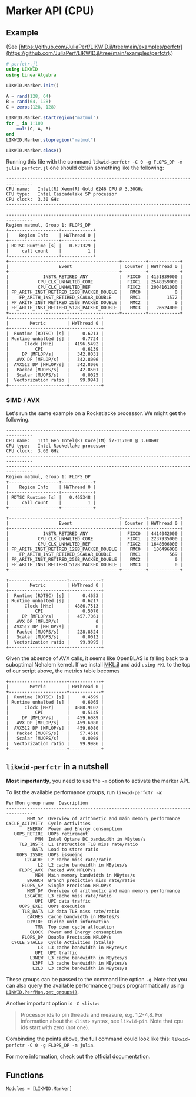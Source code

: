 # Marker API (CPU)

## Example

(See [https://github.com/JuliaPerf/LIKWID.jl/tree/main/examples/perfctr](https://github.com/JuliaPerf/LIKWID.jl/tree/main/examples/perfctr).)

```julia
# perfctr.jl
using LIKWID
using LinearAlgebra

LIKWID.Marker.init()

A = rand(128, 64)
B = rand(64, 128)
C = zeros(128, 128)

LIKWID.Marker.startregion("matmul")
for _ in 1:100
    mul!(C, A, B)
end
LIKWID.Marker.stopregion("matmul")

LIKWID.Marker.close()
```

Running this file with the command `likwid-perfctr -C 0 -g FLOPS_DP -m julia perfctr.jl` one should obtain something like the following:
```
--------------------------------------------------------------------------------
CPU name:	Intel(R) Xeon(R) Gold 6246 CPU @ 3.30GHz
CPU type:	Intel Cascadelake SP processor
CPU clock:	3.30 GHz
--------------------------------------------------------------------------------
--------------------------------------------------------------------------------
Region matmul, Group 1: FLOPS_DP
+-------------------+------------+
|    Region Info    | HWThread 0 |
+-------------------+------------+
| RDTSC Runtime [s] |   0.621329 |
|     call count    |          1 |
+-------------------+------------+
+------------------------------------------+---------+------------+
|                   Event                  | Counter | HWThread 0 |
+------------------------------------------+---------+------------+
|             INSTR_RETIRED_ANY            |  FIXC0  | 4151839000 |
|           CPU_CLK_UNHALTED_CORE          |  FIXC1  | 2548859000 |
|           CPU_CLK_UNHALTED_REF           |  FIXC2  | 2004161000 |
| FP_ARITH_INST_RETIRED_128B_PACKED_DOUBLE |   PMC0  |          0 |
|    FP_ARITH_INST_RETIRED_SCALAR_DOUBLE   |   PMC1  |       1572 |
| FP_ARITH_INST_RETIRED_256B_PACKED_DOUBLE |   PMC2  |          0 |
| FP_ARITH_INST_RETIRED_512B_PACKED_DOUBLE |   PMC3  |   26624000 |
+------------------------------------------+---------+------------+
+----------------------+------------+
|        Metric        | HWThread 0 |
+----------------------+------------+
|  Runtime (RDTSC) [s] |     0.6213 |
| Runtime unhalted [s] |     0.7724 |
|      Clock [MHz]     |  4196.5492 |
|          CPI         |     0.6139 |
|     DP [MFLOP/s]     |   342.8031 |
|   AVX DP [MFLOP/s]   |   342.8006 |
|  AVX512 DP [MFLOP/s] |   342.8006 |
|   Packed [MUOPS/s]   |    42.8501 |
|   Scalar [MUOPS/s]   |     0.0025 |
|  Vectorization ratio |    99.9941 |
+----------------------+------------+
```
### SIMD / AVX

Let's run the same example on a Rocketlacke processor. We might get the following.
```
--------------------------------------------------------------------------------
CPU name:	11th Gen Intel(R) Core(TM) i7-11700K @ 3.60GHz
CPU type:	Intel Rocketlake processor
CPU clock:	3.60 GHz
--------------------------------------------------------------------------------
--------------------------------------------------------------------------------
Region matmul, Group 1: FLOPS_DP
+-------------------+------------+
|    Region Info    | HWThread 0 |
+-------------------+------------+
| RDTSC Runtime [s] |   0.465348 |
|     call count    |          1 |
+-------------------+------------+

+------------------------------------------+---------+------------+
|                   Event                  | Counter | HWThread 0 |
+------------------------------------------+---------+------------+
|             INSTR_RETIRED_ANY            |  FIXC0  | 4414042000 |
|           CPU_CLK_UNHALTED_CORE          |  FIXC1  | 2237935000 |
|           CPU_CLK_UNHALTED_REF           |  FIXC2  | 1648606000 |
| FP_ARITH_INST_RETIRED_128B_PACKED_DOUBLE |   PMC0  |  106496000 |
|    FP_ARITH_INST_RETIRED_SCALAR_DOUBLE   |   PMC1  |        569 |
| FP_ARITH_INST_RETIRED_256B_PACKED_DOUBLE |   PMC2  |          0 |
| FP_ARITH_INST_RETIRED_512B_PACKED_DOUBLE |   PMC3  |          0 |
+------------------------------------------+---------+------------+

+----------------------+------------+
|        Metric        | HWThread 0 |
+----------------------+------------+
|  Runtime (RDTSC) [s] |     0.4653 |
| Runtime unhalted [s] |     0.6217 |
|      Clock [MHz]     |  4886.7513 |
|          CPI         |     0.5070 |
|     DP [MFLOP/s]     |   457.7061 |
|   AVX DP [MFLOP/s]   |          0 |
|  AVX512 DP [MFLOP/s] |          0 |
|   Packed [MUOPS/s]   |   228.8524 |
|   Scalar [MUOPS/s]   |     0.0012 |
|  Vectorization ratio |    99.9995 |
+----------------------+------------+
```

Given the absence of AVX calls, it seems like OpenBLAS is falling back to a suboptimal Nehalem kernel. If we install [MKL.jl](https://github.com/JuliaLinearAlgebra/MKL.jl) and add `using MKL` to the top of our script above, the metrics table becomes

```
+----------------------+------------+
|        Metric        | HWThread 0 |
+----------------------+------------+
|  Runtime (RDTSC) [s] |     0.4599 |
| Runtime unhalted [s] |     0.6065 |
|      Clock [MHz]     |  4888.9102 |
|          CPI         |     0.5145 |
|     DP [MFLOP/s]     |   459.6089 |
|   AVX DP [MFLOP/s]   |   459.6080 |
|  AVX512 DP [MFLOP/s] |   459.6080 |
|   Packed [MUOPS/s]   |    57.4510 |
|   Scalar [MUOPS/s]   |     0.0008 |
|  Vectorization ratio |    99.9986 |
+----------------------+------------+
```

## `likwid-perfctr` in a nutshell

**Most importantly**, you need to use the `-m` option to activate the marker API.

To list the available performance groups, run `likwid-perfctr -a`:
```
PerfMon group name	Description
--------------------------------------------------------------------------------
        MEM_SP	Overview of arithmetic and main memory performance
CYCLE_ACTIVITY	Cycle Activities
        ENERGY	Power and Energy consumption
   UOPS_RETIRE	UOPs retirement
           PMM	Intel Optane DC bandwidth in MBytes/s
     TLB_INSTR	L1 Instruction TLB miss rate/ratio
          DATA	Load to store ratio
    UOPS_ISSUE	UOPs issueing
       L2CACHE	L2 cache miss rate/ratio
            L2	L2 cache bandwidth in MBytes/s
     FLOPS_AVX	Packed AVX MFLOP/s
           MEM	Main memory bandwidth in MBytes/s
        BRANCH	Branch prediction miss rate/ratio
      FLOPS_SP	Single Precision MFLOP/s
        MEM_DP	Overview of arithmetic and main memory performance
       L3CACHE	L3 cache miss rate/ratio
           UPI	UPI data traffic
     UOPS_EXEC	UOPs execution
      TLB_DATA	L2 data TLB miss rate/ratio
        CACHES	Cache bandwidth in MBytes/s
        DIVIDE	Divide unit information
           TMA	Top down cycle allocation
         CLOCK	Power and Energy consumption
      FLOPS_DP	Double Precision MFLOP/s
  CYCLE_STALLS	Cycle Activities (Stalls)
            L3	L3 cache bandwidth in MBytes/s
           UPI	UPI traffic
         L3NEW	L3 cache bandwidth in MBytes/s
          L3PF	L3 cache bandwidth in MBytes/s
          L2L3	L3 cache bandwidth in MBytes/s
```
These groups can be passed to the command line option `-g`. Note that you can also query the available performance groups programmatically using [`LIKWID.PerfMon.get_groups()`](@ref).

Another important option is `-C <list>`:
> Processor ids to pin threads and measure, e.g. 1,2-4,8. For information about the `<list>` syntax, see `likwid-pin`.
Note that cpu ids start with zero (not one).

Combinding the points above, the full command could look like this: `likwid-perfctr -C 0 -g FLOPS_DP -m julia`.

For more information, check out the [official documentation](https://github.com/RRZE-HPC/likwid/wiki/likwid-perfctr).

## Functions

```@autodocs
Modules = [LIKWID.Marker]
```
